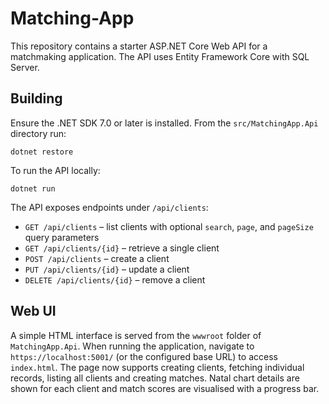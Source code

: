 # Matching-App

This repository contains a starter ASP.NET Core Web API for a matchmaking application. The API uses Entity Framework Core with SQL Server.

## Building

Ensure the .NET SDK 7.0 or later is installed. From the `src/MatchingApp.Api` directory run:

```
dotnet restore
```

To run the API locally:

```
dotnet run
```

The API exposes endpoints under `/api/clients`:

- `GET /api/clients` – list clients with optional `search`, `page`, and `pageSize` query parameters
- `GET /api/clients/{id}` – retrieve a single client
- `POST /api/clients` – create a client
- `PUT /api/clients/{id}` – update a client
- `DELETE /api/clients/{id}` – remove a client



## Web UI

A simple HTML interface is served from the `wwwroot` folder of `MatchingApp.Api`.
When running the application, navigate to `https://localhost:5001/` (or the configured base URL) to access `index.html`.
The page now supports creating clients, fetching individual records, listing all clients and creating matches.
Natal chart details are shown for each client and match scores are visualised with a progress bar.
